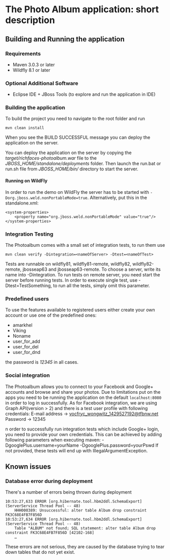 # The Photo Album application: short description

## Building and Running the application

### Requirements

 * Maven 3.0.3 or later
 * Wildfly 8.1  or later

### Optional Additional Software

 * Eclipse IDE + JBoss Tools (to explore and run the application in IDE)

### Building the application

To build the project you need to navigate to the root folder and run

	mvn clean install

When you see the BUILD SUCCESSFUL message you can deploy the application on the server. 

You can deploy the application on the server by copying the _target/richfaces-photoalbum.war_ file to the _JBOSS\_HOME/standalone/deployments_ folder. Then launch the run.bat or run.sh file from _JBOSS\_HOME/bin/_ directory to start the server.

#### Running on WildFly

In order to run the demo on WildFly the server has to be started with `-Dorg.jboss.weld.nonPortableMode=true`. Alternatively, put this in the standalone.xml:

    <system-properties>
        <property name="org.jboss.weld.nonPortableMode" value="true"/>
    </system-properties>
    
     

### Integration Testing

The Photoalbum comes with a small set of integration tests, to run them use

    mvn clean verify -Dintegration=<nameOfServer> -Dtest=<nameOfTest>
   
Tests are runnable on wildfly81, wildfly81-remote, wildfly82, wildfly82-remote, jbosseap63 and jbosseap63-remote.
To choose a server, write its name into -Dintegration. To run tests on remote server, you need start the server before running tests.
In order to execute single test, use -Dtest=TestSomething, to run all the tests, simply omit this parameter.

### Predefined users

To use the features available to registered users either create your own account or use one of the predefined ones:

 *	 amarkhel
 *	 Viking
 *	 Noname
 *	 user\_for\_add
 *	 user\_for\_del
 *	 user\_for\_dnd

the password is _12345_ in all cases.

### Social integration

The Photoalbum allows you to connect to your Facebook and Google+ accounts and browse and share your photos. 
Due to limitations put on the apps you need to be running the application on the default `localhost:8080` in order to log in successfully.
As for Facebook integration, we are using Graph API(version > 2) and there is a test user profile with following credentials:
E-mail address -> vocfryc_wongwitz_1429527192@tfbnw.net 
Password -> 12345

n order to successfully run integration tests which include Google+ login, you need to provide your own credentials. This can be
achieved by adding following parameters when executing maven: -DgooglePlus.username=yourName -DgooglePlus.password=yourPswd
If not provided, these tests will end up with IllegalArgumentException.

## Known issues
### Database error during deployment
There's a number of errors being thrown during deployment

    10:53:27,633 ERROR [org.hibernate.tool.hbm2ddl.SchemaExport] (ServerService Thread Pool -- 48) 
        HHH000389: Unsuccessful: alter table Album drop constraint FK3C68E4FB7F856D
    10:53:27,634 ERROR [org.hibernate.tool.hbm2ddl.SchemaExport] (ServerService Thread Pool -- 48) 
        Table "ALBUM" not found; SQL statement: alter table Album drop constraint FK3C68E4FB7F856D [42102-168]
        …
        
These errors are not serious, they are caused by the database trying to tear down tables that do not yet exist.